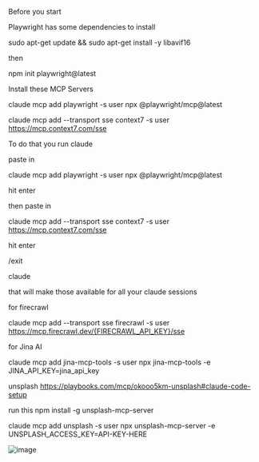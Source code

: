 Before you start

Playwright has some dependencies to install

sudo apt-get update && sudo apt-get install -y libavif16

then

npm init playwright@latest



Install these MCP Servers

claude mcp add playwright -s user npx @playwright/mcp@latest 

claude mcp add --transport sse context7 -s user https://mcp.context7.com/sse

To do that you run claude

paste in 

claude mcp add playwright -s user npx @playwright/mcp@latest

hit enter

then paste in 

claude mcp add --transport sse context7 -s user https://mcp.context7.com/sse

hit enter

/exit

claude

that will make those available for all your claude sessions


for firecrawl

claude mcp add --transport sse firecrawl -s user https://mcp.firecrawl.dev/{FIRECRAWL_API_KEY}/sse


for Jina AI

claude mcp add jina-mcp-tools -s user npx jina-mcp-tools -e JINA_API_KEY=jina_api_key


unsplash
https://playbooks.com/mcp/okooo5km-unsplash#claude-code-setup

run this
npm install -g unsplash-mcp-server


claude mcp add unsplash -s user npx unsplash-mcp-server -e UNSPLASH_ACCESS_KEY=API-KEY-HERE


![image](https://github.com/user-attachments/assets/7934355a-15a4-4b6f-82c4-5cb51bbaebeb)
